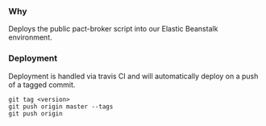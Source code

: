 ### Why

Deploys the public pact-broker script into our Elastic Beanstalk environment.

### Deployment

Deployment is handled via travis CI and will automatically deploy on a push
of a tagged commit.

```
git tag <version>
git push origin master --tags
git push origin
```
